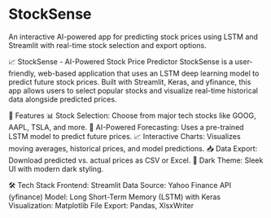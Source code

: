# StockSense
An interactive AI-powered app for predicting stock prices using LSTM and Streamlit with real-time stock selection and export options.



📈 StockSense - AI-Powered Stock Price Predictor
StockSense is a user-friendly, web-based application that uses an LSTM deep learning model to predict future stock prices. Built with Streamlit, Keras, and yfinance, this app allows users to select popular stocks and visualize real-time historical data alongside predicted prices.

🚀 Features
📊 Stock Selection: Choose from major tech stocks like GOOG, AAPL, TSLA, and more.
🧠 AI-Powered Forecasting: Uses a pre-trained LSTM model to predict future prices.
📈 Interactive Charts: Visualizes moving averages, historical prices, and model predictions.
📥 Data Export: Download predicted vs. actual prices as CSV or Excel.
🌙 Dark Theme: Sleek UI with modern dark styling.

🛠️ Tech Stack
Frontend: Streamlit
Data Source: Yahoo Finance API (yfinance)
Model: Long Short-Term Memory (LSTM) with Keras
Visualization: Matplotlib
File Export: Pandas, XlsxWriter



